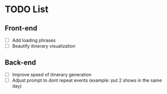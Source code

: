# TODO List

## Front-end
- [ ] Add loading phrases
- [ ] Beautify itinerary visualization

## Back-end
- [ ] Improve speed of itinerary generation
- [ ] Adjust prompt to dont repeat events (example: put 2 shows in the same day)